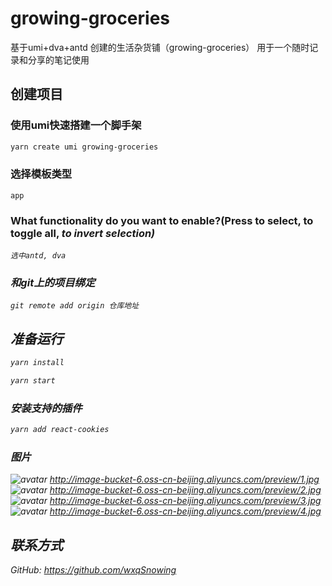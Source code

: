 # growing-groceries
基于umi+dva+antd 创建的生活杂货铺（growing-groceries）
用于一个随时记录和分享的笔记使用

## 创建项目
### 使用umi快速搭建一个脚手架
```bash
yarn create umi growing-groceries
```
### 选择模板类型
    app
### What functionality do you want to enable?(Press <space> to select, <a> to toggle all, <i> to invert selection)
    选中antd, dva

### 和git上的项目绑定
    git remote add origin 仓库地址

## 准备运行

```bash
yarn install
```

```bash
yarn start
```

### 安装支持的插件

```bash
yarn add react-cookies
```
### 图片
![avatar](http://image-bucket-6.oss-cn-beijing.aliyuncs.com/preview/1.jpg)
http://image-bucket-6.oss-cn-beijing.aliyuncs.com/preview/1.jpg
![avatar](http://image-bucket-6.oss-cn-beijing.aliyuncs.com/preview/2.jpg)
http://image-bucket-6.oss-cn-beijing.aliyuncs.com/preview/2.jpg
![avatar](http://image-bucket-6.oss-cn-beijing.aliyuncs.com/preview/3.jpg)
http://image-bucket-6.oss-cn-beijing.aliyuncs.com/preview/3.jpg
![avatar](http://image-bucket-6.oss-cn-beijing.aliyuncs.com/preview/4.jpg)
http://image-bucket-6.oss-cn-beijing.aliyuncs.com/preview/4.jpg

## 联系方式
GitHub:  https://github.com/wxqSnowing